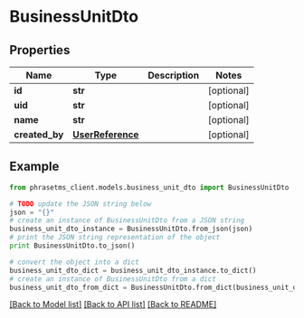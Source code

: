 # BusinessUnitDto

## Properties

| Name           | Type                                  | Description | Notes      |
| -------------- | ------------------------------------- | ----------- | ---------- |
| **id**         | **str**                               |             | [optional] |
| **uid**        | **str**                               |             | [optional] |
| **name**       | **str**                               |             | [optional] |
| **created_by** | [**UserReference**](UserReference.md) |             | [optional] |

## Example

```python
from phrasetms_client.models.business_unit_dto import BusinessUnitDto

# TODO update the JSON string below
json = "{}"
# create an instance of BusinessUnitDto from a JSON string
business_unit_dto_instance = BusinessUnitDto.from_json(json)
# print the JSON string representation of the object
print BusinessUnitDto.to_json()

# convert the object into a dict
business_unit_dto_dict = business_unit_dto_instance.to_dict()
# create an instance of BusinessUnitDto from a dict
business_unit_dto_from_dict = BusinessUnitDto.from_dict(business_unit_dto_dict)
```

[[Back to Model list]](../README.md#documentation-for-models) [[Back to API list]](../README.md#documentation-for-api-endpoints) [[Back to README]](../README.md)
